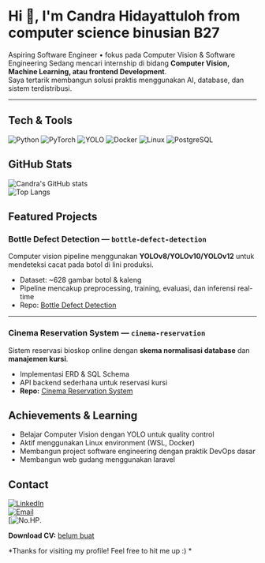 # Hi 👋, I'm Candra Hidayattuloh  from computer science binusian B27

Aspiring Software Engineer • fokus pada Computer Vision & Software Engineering 
Sedang mencari internship di bidang **Computer Vision, Machine Learning, atau frontend Development**.  
Saya tertarik membangun solusi praktis menggunakan AI, database, dan sistem terdistribusi.  

---

## Tech & Tools  
![Python](https://img.shields.io/badge/-Python-3776AB?style=flat&logo=python&logoColor=white)
![PyTorch](https://img.shields.io/badge/-PyTorch-EE4C2C?style=flat&logo=pytorch&logoColor=white)
![YOLO](https://img.shields.io/badge/-YOLO-00FFFF?style=flat&logo=opencv&logoColor=black)
![Docker](https://img.shields.io/badge/-Docker-2496ED?style=flat&logo=docker&logoColor=white)
![Linux](https://img.shields.io/badge/-Linux-FCC624?style=flat&logo=linux&logoColor=black)
![PostgreSQL](https://img.shields.io/badge/-PostgreSQL-4169E1?style=flat&logo=postgresql&logoColor=white)



##  GitHub Stats  
![Candra's GitHub stats](https://github-readme-stats.vercel.app/api?username=candra_hidayattuloh&show_icons=true&theme=radical)  
![Top Langs](https://github-readme-stats.vercel.app/api/top-langs/?username=candra_hidayattuloh&layout=compact&theme=radical)



## Featured Projects  

### Bottle Defect Detection — `bottle-defect-detection`  
Computer vision pipeline menggunakan **YOLOv8/YOLOv10/YOLOv12** untuk mendeteksi cacat pada botol di lini produksi.  
- Dataset: ~628 gambar botol & kaleng  
- Pipeline mencakup preprocessing, training, evaluasi, dan inferensi real-time  
- Repo: [Bottle Defect Detection](https://github.com/candra_hidayattuloh/bottle-defect-detection)  

---

### Cinema Reservation System — `cinema-reservation`  
Sistem reservasi bioskop online dengan **skema normalisasi database** dan **manajemen kursi**.  
- Implementasi ERD & SQL Schema  
- API backend sederhana untuk reservasi kursi  
- **Repo:** [Cinema Reservation System](https://github.com/candra_hidayattuloh/cinema-reservation)  


##  Achievements & Learning  
-  Belajar Computer Vision dengan YOLO untuk quality control  
-  Aktif menggunakan Linux environment (WSL, Docker)  
-  Membangun project software engineering dengan praktik DevOps dasar
-  Membangun web gudang menggunakan laravel  


## Contact  
[![LinkedIn](https://img.shields.io/badge/-LinkedIn-0A66C2?style=flat&logo=linkedin&logoColor=white)](https://www.linkedin.com/in/candra-hidayattuloh)  
[![Email](https://img.shields.io/badge/-candra.hidayattuloh27%40gmail.com-D14836?style=flat&logo=gmail&logoColor=white)](mailto:candra.hidayattuloh27@gmail.com)  
[![No.HP](081316601433).

**Download CV:** [belum buat](https://)  

*Thanks for visiting my profile! Feel free to hit me up :) *
